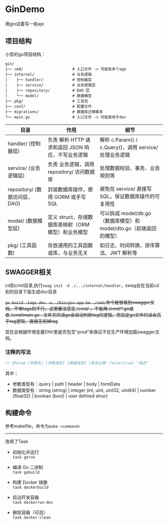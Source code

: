 # GinDemo

用gin试着写一些api

## 项目结构

小型的go项目结构：

```text
gin/
├── cmd/                      # 入口文件 -> 可能有多个app
├── internal/                 # 业务逻辑
│    ├── handler/             # 控制器层
│    ├── service/             # 业务逻辑层
│    ├── repository/          # DAO 层
│    └── model/               # 数据模型
├── pkg/                      # 工具包
├── conf/                     # 配置文件
├── migrations/               # 数据库迁移脚本
└── main.go                   # 入口文件 -> 可能是用于dev
```

| 目录                          | 作用                                                | 细节                                                                |
| ----------------------------- | --------------------------------------------------- | ------------------------------------------------------------------- |
| handler/ (控制器层)           | 负责 解析 HTTP 请求和返回 JSON 响应，不写业务逻辑   | 解析 c.Param() / c.Query()，调用 service/ 处理业务逻辑              |
| service/ (业务逻辑层)         | 负责 业务逻辑，调用 repository/ 访问数据库          | 处理数据校验、事务、业务规则等                                      |
| repository/ (数据访问层，DAO) | 封装数据库操作，使用 GORM 或手写 SQL                | 避免在 service/ 直接写 SQL，保证数据库操作的可复用性                |
| model/ (数据模型层)           | 定义 struct，存储数据库表映射（ORM 模型）和业务模型 | 可以拆成 model/db.go（数据库模型）和 model/dto.go（前端返回的模型） |
| pkg/ (工具函数)               | 存放通用的工具函数或库，与业务无关                  | 如日志、时间转换、排序算法、JWT 解析等                              |

## SWAGGER相关

cd到cmd目录,执行`swag init -d ./,../internal/handler`，swag会在当前cd到的目录下面生成doc目录

~~`go build -tags dev -o ./bin/gin-app-be ./cmd/`命令能够看到swagger文档，不带tags则不行。这里要注意是./cmd/ ，不能用./cmd/*.go或者./cmd/main.go  .  文件夹的话go会自动判断tag的逻辑。而指定go文件的话会高于tag逻辑，直接无视掉tag~~

现在会根据环境变量ENV里是否包含"prod"来保证不在生产环境加载swagger文档。

### 注释的写法 


```go
// @Param [参数名] [参数类型] [数据类型] [是否必要：false|true] "描述"
```

其中：
- 参数类型有：query | path | header | body | formData
- 数据类型有：string (string) | integer (int, uint, uint32, uint64) | number (float32) | boolean (bool) | user defined struct

## 构建命令

参考makefile，命令为`make <command>`

---

改用了Task

- 初始化并运行  
`task gorun`

- 编译 Go 二进制  
`task gobuild`

- 构建 Docker 镜像  
`task dockerbuild`

- 启动开发容器  
`task dockerrun-dev`

- 删除容器（可选）  
`task docker-clean`
